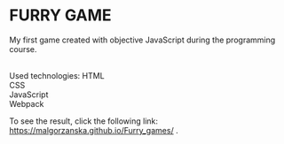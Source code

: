 # FURRY GAME

My first game created with objective JavaScript during the programming course.<br/><br/>

Used technologies:
HTML<br/>
CSS<br/>
JavaScript<br/>
Webpack<br/>

To see the result, click the following link: https://malgorzanska.github.io/Furry_games/ .
